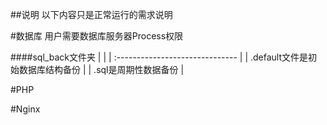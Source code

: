 ##说明
以下内容只是正常运行的需求说明

#数据库
用户需要数据库服务器Process权限

####sql_back文件夹
|                                 |
| :------------------------------ | 
| .default文件是初始数据库结构备份   |
| .sql是周期性数据备份              |


#PHP

#Nginx

